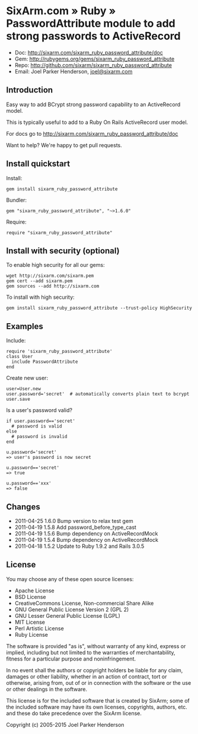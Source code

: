 # SixArm.com » Ruby » <br> PasswordAttribute module to add strong passwords to ActiveRecord

* Doc: <http://sixarm.com/sixarm_ruby_password_attribute/doc>
* Gem: <http://rubygems.org/gems/sixarm_ruby_password_attribute>
* Repo: <http://github.com/sixarm/sixarm_ruby_password_attribute>
* Email: Joel Parker Henderson, <joel@sixarm.com>


## Introduction

Easy way to add BCrypt strong password capability to an ActiveRecord model.

This is typically useful to add to a Ruby On Rails ActiveRecord user model.

For docs go to <http://sixarm.com/sixarm_ruby_password_attribute/doc>

Want to help? We're happy to get pull requests.


## Install quickstart

Install:

    gem install sixarm_ruby_password_attribute

Bundler:

    gem "sixarm_ruby_password_attribute", "~>1.6.0"

Require:

    require "sixarm_ruby_password_attribute"


## Install with security (optional)

To enable high security for all our gems:

    wget http://sixarm.com/sixarm.pem
    gem cert --add sixarm.pem
    gem sources --add http://sixarm.com

To install with high security:

    gem install sixarm_ruby_password_attribute --trust-policy HighSecurity


## Examples

Include:

    require 'sixarm_ruby_password_attribute'
    class User
      include PasswordAttribute
    end

Create new user:

    user=User.new
    user.password='secret'  # automatically converts plain text to bcrypt
    user.save

Is a user's password valid?

    if user.password=='secret' 
      # password is valid
    else
      # password is invalid
    end

    u.password='secret'
    => user's password is now secret

    u.password=='secret'
    => true

    u.password=='xxx'
    => false


## Changes

* 2011-04-25 1.6.0 Bump version to relax test gem
* 2011-04-19 1.5.8 Add password_before_type_cast
* 2011-04-19 1.5.6 Bump dependency on ActiveRecordMock
* 2011-04-19 1.5.4 Bump dependency on ActiveRecordMock
* 2011-04-18 1.5.2 Update to Ruby 1.9.2 and Rails 3.0.5


## License

You may choose any of these open source licenses:

  * Apache License
  * BSD License
  * CreativeCommons License, Non-commercial Share Alike
  * GNU General Public License Version 2 (GPL 2)
  * GNU Lesser General Public License (LGPL)
  * MIT License
  * Perl Artistic License
  * Ruby License

The software is provided "as is", without warranty of any kind, 
express or implied, including but not limited to the warranties of 
merchantability, fitness for a particular purpose and noninfringement. 

In no event shall the authors or copyright holders be liable for any 
claim, damages or other liability, whether in an action of contract, 
tort or otherwise, arising from, out of or in connection with the 
software or the use or other dealings in the software.

This license is for the included software that is created by SixArm;
some of the included software may have its own licenses, copyrights, 
authors, etc. and these do take precedence over the SixArm license.

Copyright (c) 2005-2015 Joel Parker Henderson
